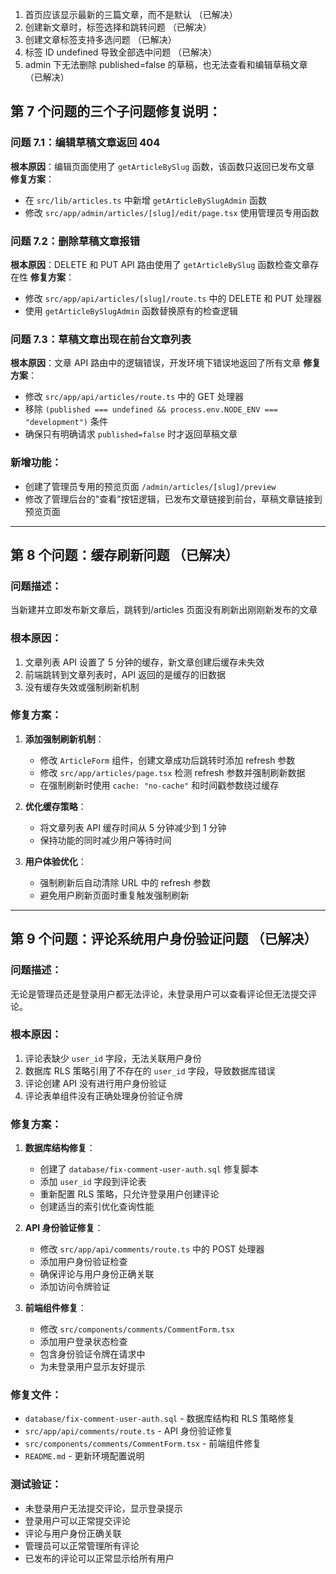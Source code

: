 1. 首页应该显示最新的三篇文章，而不是默认 （已解决）
2. 创建新文章时，标签选择和跳转问题 （已解决）
3. 创建文章标签支持多选问题 （已解决）
4. 标签 ID undefined 导致全部选中问题 （已解决）
5. admin 下无法删除 published=false 的草稿，也无法查看和编辑草稿文章 （已解决）

## 第 7 个问题的三个子问题修复说明：

### 问题 7.1：编辑草稿文章返回 404

**根本原因**：编辑页面使用了 `getArticleBySlug` 函数，该函数只返回已发布文章
**修复方案**：

- 在 `src/lib/articles.ts` 中新增 `getArticleBySlugAdmin` 函数
- 修改 `src/app/admin/articles/[slug]/edit/page.tsx` 使用管理员专用函数

### 问题 7.2：删除草稿文章报错

**根本原因**：DELETE 和 PUT API 路由使用了 `getArticleBySlug` 函数检查文章存在性
**修复方案**：

- 修改 `src/app/api/articles/[slug]/route.ts` 中的 DELETE 和 PUT 处理器
- 使用 `getArticleBySlugAdmin` 函数替换原有的检查逻辑

### 问题 7.3：草稿文章出现在前台文章列表

**根本原因**：文章 API 路由中的逻辑错误，开发环境下错误地返回了所有文章
**修复方案**：

- 修改 `src/app/api/articles/route.ts` 中的 GET 处理器
- 移除 `(published === undefined && process.env.NODE_ENV === "development")` 条件
- 确保只有明确请求 `published=false` 时才返回草稿文章

### 新增功能：

- 创建了管理员专用的预览页面 `/admin/articles/[slug]/preview`
- 修改了管理后台的"查看"按钮逻辑，已发布文章链接到前台，草稿文章链接到预览页面

---

## 第 8 个问题：缓存刷新问题 （已解决）

### 问题描述：

当新建并立即发布新文章后，跳转到/articles 页面没有刷新出刚刚新发布的文章

### 根本原因：

1. 文章列表 API 设置了 5 分钟的缓存，新文章创建后缓存未失效
2. 前端跳转到文章列表时，API 返回的是缓存的旧数据
3. 没有缓存失效或强制刷新机制

### 修复方案：

1. **添加强制刷新机制**：

   - 修改 `ArticleForm` 组件，创建文章成功后跳转时添加 refresh 参数
   - 修改 `src/app/articles/page.tsx` 检测 refresh 参数并强制刷新数据
   - 在强制刷新时使用 `cache: "no-cache"` 和时间戳参数绕过缓存

2. **优化缓存策略**：

   - 将文章列表 API 缓存时间从 5 分钟减少到 1 分钟
   - 保持功能的同时减少用户等待时间

3. **用户体验优化**：
   - 强制刷新后自动清除 URL 中的 refresh 参数
   - 避免用户刷新页面时重复触发强制刷新

---

## 第 9 个问题：评论系统用户身份验证问题 （已解决）

### 问题描述：

无论是管理员还是登录用户都无法评论，未登录用户可以查看评论但无法提交评论。

### 根本原因：

1. 评论表缺少 `user_id` 字段，无法关联用户身份
2. 数据库 RLS 策略引用了不存在的 `user_id` 字段，导致数据库错误
3. 评论创建 API 没有进行用户身份验证
4. 评论表单组件没有正确处理身份验证令牌

### 修复方案：

1. **数据库结构修复**：

   - 创建了 `database/fix-comment-user-auth.sql` 修复脚本
   - 添加 `user_id` 字段到评论表
   - 重新配置 RLS 策略，只允许登录用户创建评论
   - 创建适当的索引优化查询性能

2. **API 身份验证修复**：

   - 修改 `src/app/api/comments/route.ts` 中的 POST 处理器
   - 添加用户身份验证检查
   - 确保评论与用户身份正确关联
   - 添加访问令牌验证

3. **前端组件修复**：
   - 修改 `src/components/comments/CommentForm.tsx`
   - 添加用户登录状态检查
   - 包含身份验证令牌在请求中
   - 为未登录用户显示友好提示

### 修复文件：

- `database/fix-comment-user-auth.sql` - 数据库结构和 RLS 策略修复
- `src/app/api/comments/route.ts` - API 身份验证修复
- `src/components/comments/CommentForm.tsx` - 前端组件修复
- `README.md` - 更新环境配置说明

### 测试验证：

- 未登录用户无法提交评论，显示登录提示
- 登录用户可以正常提交评论
- 评论与用户身份正确关联
- 管理员可以正常管理所有评论
- 已发布的评论可以正常显示给所有用户
